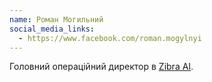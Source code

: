 ```yaml
---
name: Роман Могильний
social_media_links:
  - https://www.facebook.com/roman.mogylnyi
---
```


Головний операційний директор в [Zibra AI][1].

[1]: https://zibra.ai/
